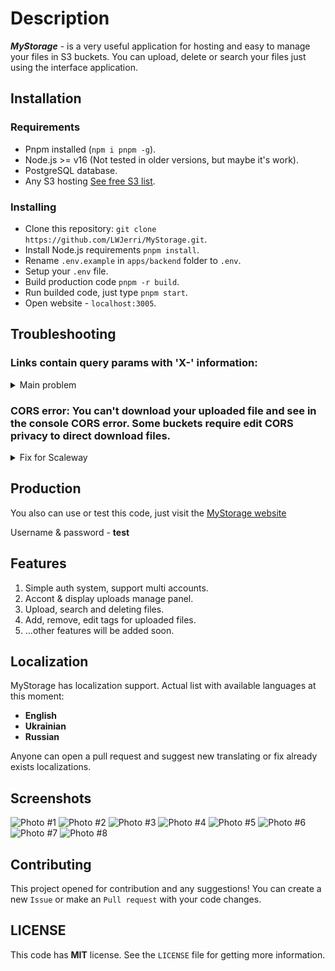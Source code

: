 # Description

**_MyStorage_** - is a very useful application for hosting and easy to manage your files in S3 buckets. You can upload, delete or search your files just using the interface application.

## Installation

### Requirements

- Pnpm installed (`npm i pnpm -g`).
- Node.js >= v16 (Not tested in older versions, but maybe it's work).
- PostgreSQL database.
- Any S3 hosting [See free S3 list](https://free-for.dev/#/?id=iaas).

### Installing

- Clone this repository: `git clone https://github.com/LWJerri/MyStorage.git`.
- Install Node.js requirements `pnpm install`.
- Rename `.env.example` in `apps/backend` folder to `.env`.
- Setup your `.env` file.
- Build production code `pnpm -r build`.
- Run builded code, just type `pnpm start`.
- Open website - `localhost:3005`.

## Troubleshooting

### **Links contain query params with 'X-' information:**

<details>
<summary>Main problem</summary>
Some object storages support only temp links and don't provide a live link to files. I faced this problem when trying to connect StorJ storage and resolved this problem by just writing the file id to Redis and regenerating it when key time expires.

Unfortunate, it's terrible, I removed this feature with Redis and recommend you choose another object storage service.

</details>

### **CORS error:** You can't download your uploaded file and see in the console CORS error. Some buckets require edit CORS privacy to direct download files.

<details>
<summary>Fix for Scaleway</summary>
Setup AWS CLI & cors.json:

1. Create `cors.json` file with CORS rules on desktop.

2. Install AWS CLI <a href="https://docs.aws.amazon.com/cli/latest/userguide/getting-started-install.html">click</a>.

3. Setup your AWS-CLI: `aws configure`.

4. Apply `cors.json` to your S3 bucket `aws s3api put-bucket-cors --bucket=BUCKETNAME --cors-configuration=file://cors.json --endpoint-url=S3_BUCKET_URL`

`CORS JSON`

```json
{
  "CORSRules": [
    {
      "AllowedHeaders": ["*"],
      "AllowedMethods": ["GET", "HEAD", "POST", "PUT", "DELETE"],
      "AllowedOrigins": ["*"],
      "ExposeHeaders": ["Etag"],
      "MaxAgeSeconds": 3000
    }
  ]
}
```

</details>

## Production

You also can use or test this code, just visit the [MyStorage website](https://storage.lwjerri.ml/)

Username & password - **test**

## Features

1. Simple auth system, support multi accounts.
2. Accont & display uploads manage panel.
3. Upload, search and deleting files.
4. Add, remove, edit tags for uploaded files.
5. ...other features will be added soon.

## Localization

MyStorage has localization support. Actual list with available languages at this moment:

- **English**
- **Ukrainian**
- **Russian**

Anyone can open a pull request and suggest new translating or fix already exists localizations.

## Screenshots

![Photo #1](https://i.imgur.com/dtmQFqL.png)
![Photo #2](https://i.imgur.com/qn4nRio.png)
![Photo #3](https://i.imgur.com/mYZELG9.png)
![Photo #4](https://i.imgur.com/Mldqe7i.png)
![Photo #5](https://i.imgur.com/ZNlKg6E.png)
![Photo #6](https://i.imgur.com/oIbnjgS.png)
![Photo #7](https://i.imgur.com/48WFiD5.png)
![Photo #8](https://i.imgur.com/QrKsxhz.png)

## Contributing

This project opened for contribution and any suggestions! You can create a new `Issue` or make an `Pull request` with your code changes.

## LICENSE

This code has **MIT** license. See the `LICENSE` file for getting more information.
